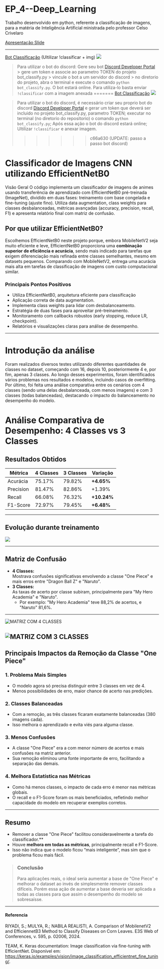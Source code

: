 # EP_4--Deep_Learning

Trabalho desenvolvido em python, referente a classificação de imagens, para a matéria de Inteligência Artificial ministrada pelo professor Celso Crivelaro

[Apresentação Slide](https://www.canva.com/design/DAGpaJAyDg8/ncygOLWZCSlVMHPXCV7GCw/edit?utm_content=DAGpaJAyDg8&utm_campaign=designshare&utm_medium=link2&utm_source=sharebutton)

---
[Bot Classificação](https://discord.gg/7d2AVQXK) (Ultilizar !classificar + img)
![](modelo_bot.png)

> Para utilizar o bot do discord:
> Gere seu bot [Discord Developer Portal](https://discord.com/developers/applications) > gere um token e associe ao parametro TOKEN do projeto bot_classify.py > vincule o bot a um servidor do discord > no diretorio do projeto, abra o terminal e execute o comando ```python bot_classify.py```. O bot estará online.
> Para utiliza-lo basta enviar ```!classificar``` com a imagem anexada
=======
[Bot Classificação](https://discord.gg/7d2AVQXK)
![](modelo_bot.png)

> Para utilizar o bot do discord, é necessário criar seu proprio bot do discord [Discord Developer Portal](https://discord.com/developers/applications) e gerar um token que deverá ser incluido no projeto bot_classify.py, parametro TOKEN;
> executar no terminal (no diretorio do repositorio) o comando ```python bot_classify.py```;
> Após essa ação o bot do discord estará online;
> Ultilizar ```!classificar``` e anexar imagem.
>>>>>>> c66a630 (UPDATE: passo a passo bot discord)

# Classificador de Imagens CNN utilizando EfficientNetB0

Visão Geral
O código implementa um classificador de imagens de animes usando transferência de aprendizado com EfficientNetB0 pré-treinada (ImageNet), dividido em duas fases: treinamento com base congelada e fine-tuning (ajuste fino). Utiliza data augmentation, class weights para classes desbalanceadas, métricas avançadas (accuracy, precision, recall, F1) e apresenta relatório final com matriz de confusão.

## Por que utilizar EfficientNetB0?

Escolhemos EfficientNetB0 neste projeto porque, embora MobileNetV2 seja muito eficiente e leve, EfficientNetB0 proporciona uma **combinação superior de eficiência e acurácia**, sendo mais indicado para tarefas que exigem diferenciação mais refinada entre classes semelhantes, mesmo em datasets pequenos. Comparando com MobileNetV2, entrega uma acurácia mais alta em tarefas de classificação de imagens com custo computacional similar.

### Principais Pontos Positivos

- Utiliza EfficientNetB0, arquitetura eficiente para classificação
- Aplicação correta de data augmentation.
- Implementa class weights para lidar com desbalanceamento.
- Estratégia de duas fases para aproveitar pré-treinamento.
- Monitoramento com callbacks robustos (early stopping, reduce LR, checkpoint).
- Relatórios e visualizações claras para análise de desempenho.

---

# Introdução da análise

Foram realizados diversos testes utilizando diferentes quantidades de classes no dataset, começando com 16, depois 10, posteriormente 4 e, por fim, apenas 3 classes. Ao longo desses experimentos, foram identificados vários problemas nos resultados e modelos, incluindo casos de overfitting. Por último, foi feita uma análise comparativa entre os cenários com 4 classes (sendo uma delas desbalanceada, com menos imagens) e com 3 classes (todas balanceadas), destacando o impacto do balanceamento no desempenho do modelo.

# Análise Comparativa de Desempenho: 4 Classes vs 3 Classes

## Resultados Obtidos

| Métrica   | 4 Classes | 3 Classes | Variação    |
| --------- | --------- | --------- | ----------- |
| Acurácia  | 75.17%    | 79.82%    | **+4.65%**  |
| Precision | 81.47%    | 82.86%    | +1.39%      |
| Recall    | 66.08%    | 76.32%    | **+10.24%** |
| F1-Score  | 72.97%    | 79.45%    | **+6.48%**  |

---

## Evolução durante treinamento

![](evolucao.png)

---

## Matriz de Confusão

- **4 Classes:**  
  Mostrava confusões significativas envolvendo a classe "One Piece" e mais erros entre "Dragon Ball Z" e "Naruto".
- **3 Classes:**  
  As taxas de acerto por classe subiram, principalmente para "My Hero Academia" e "Naruto".
  - Por exemplo: "My Hero Academia" teve 88,2% de acertos, e "Naruto" 81,6%.

---

![MATRIZ COM 4 CLASSES](./matriz_4.png)

## ![MATRIZ COM 3 CLASSES](./matriz_3.png)

## Principais Impactos da Remoção da Classe "One Piece"

### 1. **Problema Mais Simples**

- O modelo agora só precisa distinguir entre 3 classes em vez de 4.
- Menos possibilidades de erro, maior chance de acerto nas predições.

### 2. **Classes Balanceadas**

- Com a remoção, as três classes ficaram exatamente balanceadas (380 imagens cada).
- Isso melhora o aprendizado e evita viés para alguma classe.

### 3. **Menos Confusões**

- A classe "One Piece" era a com menor número de acertos e mais confusões na matriz anterior.
- Sua remoção eliminou uma fonte importante de erro, facilitando a separação das demais.

### 4. **Melhora Estatística nas Métricas**

- Como há menos classes, o impacto de cada erro é menor nas métricas globais.
- O recall e o F1-Score foram os mais beneficiados, refletindo melhor capacidade do modelo em recuperar exemplos corretos.

---

## Resumo

- Remover a classe "One Piece" facilitou consideravelmente a tarefa do classificador.\*\*
- Houve **melhora em todas as métricas**, principalmente recall e F1-Score.
- Isso não indica que o modelo ficou “mais inteligente”, mas sim que o problema ficou mais fácil.

> ### Conclusão
>
> Para aplicações reais, o ideal seria aumentar a base de "One Piece" e melhorar o dataset ao invés de simplesmente remover classes difíceis. Porém essa ação de aumentar a base deveria ser aplicada a todas as classes para que assim o desempenho do modelo se sobresaísse.

---

#### Referencia

RIYADI, S.; MULYA, R.; NABILA REALISTI, A. Comparison of MobilenetV2 and EfficiennetB3 Method to Classify Diseases on Corn Leaves. E3S Web of Conferences, v. 595, p. 02006, 2024.

TEAM, K. Keras documentation: Image classification via fine-tuning with EfficientNet. Disponível em: <https://keras.io/examples/vision/image_classification_efficientnet_fine_tuning/>.
